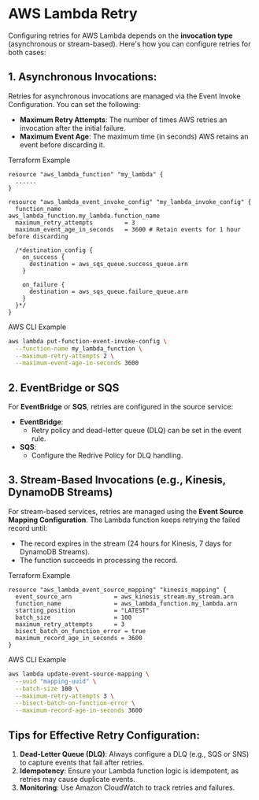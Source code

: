 # AWS Lambda Retry
Configuring retries for AWS Lambda depends on the **invocation type** (asynchronous or stream-based). Here's how you can configure retries for both cases:

## 1. Asynchronous Invocations:
Retries for asynchronous invocations are managed via the Event Invoke Configuration. You can set the following:
- **Maximum Retry Attempts**: The number of times AWS retries an invocation after the initial failure.
- **Maximum Event Age**: The maximum time (in seconds) AWS retains an event before discarding it.

Terraform Example
````hcl
resource "aws_lambda_function" "my_lambda" {
  ......
}

resource "aws_lambda_event_invoke_config" "my_lambda_invoke_config" {
  function_name                  = aws_lambda_function.my_lambda.function_name
  maximum_retry_attempts         = 3
  maximum_event_age_in_seconds   = 3600 # Retain events for 1 hour before discarding

  /*destination_config {
    on_success {
      destination = aws_sqs_queue.success_queue.arn
    }

    on_failure {
      destination = aws_sqs_queue.failure_queue.arn
    }
  }*/
}
````

AWS CLI Example
````bash
aws lambda put-function-event-invoke-config \
  --function-name my_lambda_function \
  --maximum-retry-attempts 2 \
  --maximum-event-age-in-seconds 3600
````


## 2. EventBridge or SQS
For **EventBridge** or **SQS**, retries are configured in the source service:
- **EventBridge**:
  - Retry policy and dead-letter queue (DLQ) can be set in the event rule.
- **SQS**:
  - Configure the Redrive Policy for DLQ handling.


## 3. Stream-Based Invocations (e.g., Kinesis, DynamoDB Streams)
For stream-based services, retries are managed using the **Event Source Mapping Configuration**. The Lambda function keeps retrying the failed record until:
- The record expires in the stream (24 hours for Kinesis, 7 days for DynamoDB Streams).
- The function succeeds in processing the record.

Terraform Example
````hcl
resource "aws_lambda_event_source_mapping" "kinesis_mapping" {
  event_source_arn            = aws_kinesis_stream.my_stream.arn
  function_name               = aws_lambda_function.my_lambda.arn
  starting_position           = "LATEST"
  batch_size                  = 100
  maximum_retry_attempts      = 3
  bisect_batch_on_function_error = true
  maximum_record_age_in_seconds = 3600
}
````

AWS CLI Example
````bash
aws lambda update-event-source-mapping \
  --uuid "mapping-uuid" \
  --batch-size 100 \
  --maximum-retry-attempts 3 \
  --bisect-batch-on-function-error \
  --maximum-record-age-in-seconds 3600
````


## Tips for Effective Retry Configuration:
1. **Dead-Letter Queue (DLQ)**: Always configure a DLQ (e.g., SQS or SNS) to capture events that fail after retries.
2. **Idempotency**: Ensure your Lambda function logic is idempotent, as retries may cause duplicate events.
3. **Monitoring**: Use Amazon CloudWatch to track retries and failures.